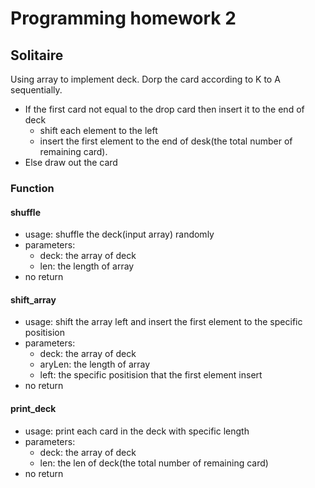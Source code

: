 # Programming homework 2
## Solitaire
Using array to implement deck.
Dorp the card according to K to A sequentially.
- If the first card not equal to the drop card then insert it to the end of deck
  - shift each element to the left
  - insert the first element to the end of desk(the total number of remaining card).
- Else draw out the card

### Function
#### shuffle
- usage: shuffle the deck(input array) randomly
- parameters: 
  - deck: the array of deck
  - len: the length of array
- no return
#### shift_array
- usage: shift the array left and insert the first element to the specific positision
- parameters:
  - deck: the array of deck
  - aryLen: the length of array
  - left: the specific positision that the first element insert
- no return
#### print_deck
- usage: print each card in the deck with specific length
- parameters:
  - deck: the array of deck
  - len: the len of deck(the total number of remaining card)
- no return

